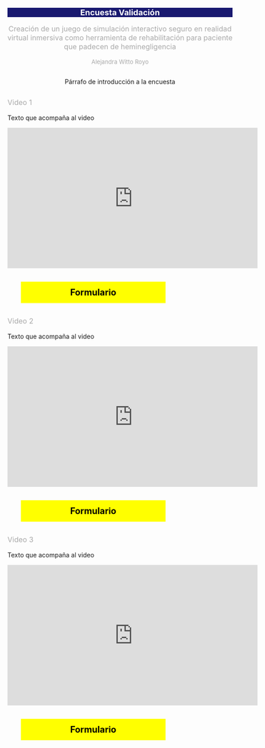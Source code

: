 <style>

.titulo{
    font-size: large;
    color: white;
    background-color: midnightblue; 
}

.h2{
    font-size: medium;
    color: darkgrey;
}

.h4{
    font-size: small;
    color: darkgray;
}

p.intro{
  margin: 2em;
}


a {
  display: block;
  text-align:center;
  top: 0;
  left: 0;
  margin: 30px;
  padding: 10px;
}
    
a, a:before, a:after {
  color: black;
  font-size: 1.4em;
  font-weight: 700;
  text-decoration: none;
  transition: all .20s ease;
  -webkit-transition: all .20s ease;
  -moz-transition: all .20s ease;
  -o-transition: all .20s ease;
}

.button {
  width: 300px;
  align: center;
  background: yellow;
  border: 2px solid yellow;
}

.button-box {
  padding: 25px;
  margin-bottom:10%;
  align: center;
  a {
    display: inline-block;  
  }

iframe{
  align: center;
}
</style>

<div align="center">
    <h1 class="titulo">Encuesta Validación</h1>
    <p class="h2">Creación de un juego de simulación interactivo seguro en realidad virtual inmersiva como herramienta de rehabilitación para paciente que padecen de heminegligencia</p>
    <p class="h4">Alejandra Witto Royo</p>
    <p class="intro">Párrafo de introducción a la encuesta</p>
</div>

<div>
  <p class="h2">Video 1</p>
  <p>Texto que acompaña al video</p>
  <p style="center">
<iframe align="center" width="560" height="315" src="https://www.youtube.com/embed/6366dxFf-Os?si=O25fMvXksvYkMvLu" title="YouTube video player" frameborder="0" allow="accelerometer; autoplay; clipboard-write; encrypted-media; gyroscope; picture-in-picture; web-share" referrerpolicy="strict-origin-when-cross-origin" allowfullscreen></iframe>
<a href="#" class="button button-lr">Formulario</a>
 </p>
</div>

<div>
  <p class="h2">Video 2</p>
  <p>Texto que acompaña al video</p>
  <p style="center">
<iframe align="center" width="560" height="315" src="https://www.youtube.com/embed/6366dxFf-Os?si=O25fMvXksvYkMvLu" title="YouTube video player" frameborder="0" allow="accelerometer; autoplay; clipboard-write; encrypted-media; gyroscope; picture-in-picture; web-share" referrerpolicy="strict-origin-when-cross-origin" allowfullscreen></iframe>
<a href="#" class="button button-lr">Formulario</a>
</p>
</div>

<div>
  <p class="h2">Video 3</p>
  <p>Texto que acompaña al video</p>
  <p style="center">
<iframe align="center" width="560" height="315" src="https://www.youtube.com/embed/6366dxFf-Os?si=O25fMvXksvYkMvLu" title="YouTube video player" frameborder="0" allow="accelerometer; autoplay; clipboard-write; encrypted-media; gyroscope; picture-in-picture; web-share" referrerpolicy="strict-origin-when-cross-origin" allowfullscreen></iframe>
<a href="#" class="button button-lr">Formulario</a>
</p>
</div>